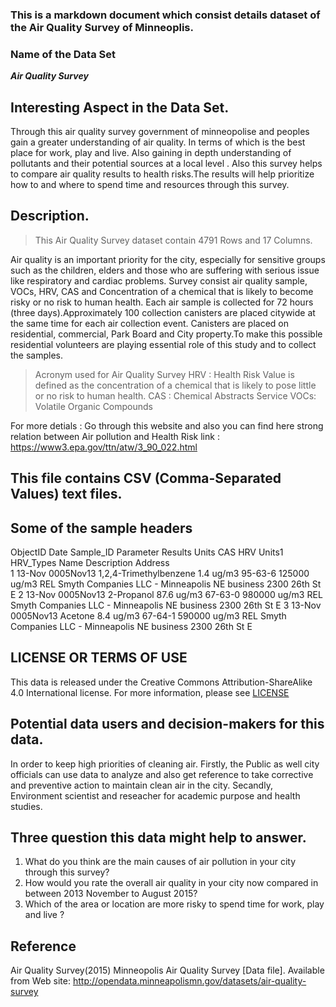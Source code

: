 ### This is a markdown document which consist details dataset of the Air Quality Survey of Minneoplis. 

### Name of the Data Set
**_Air Quality Survey_**

## Interesting Aspect in the Data Set.

Through this air quality survey government of minneopolise and peoples gain a greater understanding of air quality. In terms of which is the best place for work, play and live. Also gaining in depth understanding of pollutants and their potential sources at a local level . Also this survey helps to compare air quality results to health risks.The results will help prioritize how to and where to spend time and resources through this survey.
 
## Description.

> This Air Quality Survey dataset contain 4791 Rows and 17 Columns.

Air quality is an important priority for the city, especially for sensitive groups such as the children, elders and those who are suffering with serious issue like respiratory and cardiac problems. Survey consist air quality sample, VOCs, HRV, CAS and Concentration of a chemical that is likely to become risky or no risk to human health. Each air sample is collected for 72 hours (three days).Approximately 100 collection canisters are placed citywide at the same time for each air collection event. Canisters are placed on residential, commercial, Park Board and City property.To make this possible residential volunteers are playing essential role of this study and to collect the samples.

   > Acronym used for Air Quality Survey
        HRV : Health Risk Value is defined as the concentration of a chemical that is likely to pose little or no risk to human health.
        CAS : Chemical Abstracts Service
        VOCs: Volatile Organic Compounds

 For more detials : Go through this website and also you can find here strong relation between Air pollution and Health Risk link : https://www3.epa.gov/ttn/atw/3_90_022.html
 

## This file contains CSV (Comma-Separated Values) text files.
   
##  Some of the sample headers
   
ObjectID  	Date  	Sample_ID	      Parameter	           Results	Units     	CAS	    HRV	  Units1	HRV_Types	     Name	                   Description  Address                        
 1	     13-Nov	     0005Nov13	1,2,4-Trimethylbenzene   	1.4	    ug/m3	   95-63-6	125000	ug/m3	    REL	        Smyth Companies LLC - Minneapolis NE	business	2300 26th St E
           2	13-Nov	0005Nov13	2-Propanol	               87.6	   ug/m3	    67-63-0	980000	ug/m3	    REL	        Smyth Companies LLC - Minneapolis NE	business	2300 26th St E
           3	13-Nov	0005Nov13	Acetone	                  8.4	    ug/m3	    67-64-1	590000	ug/m3	    REL	        Smyth Companies LLC - Minneapolis NE	business	2300 26th St E


## LICENSE OR TERMS OF USE
This data is released under the Creative Commons Attribution-ShareAlike 4.0 International license.  For more information, please see [LICENSE](https://creativecommons.org/licenses/by-sa/4.0/)
    
 
##  Potential data users and decision-makers for this data. 

 In order to keep high priorities of cleaning air. Firstly, the Public as well city officials can use data to analyze and also get reference to take corrective and preventive action to maintain clean air in the city. Secandly, Environment scientist and reseacher for academic purpose and health studies.
    

##  Three question this data might help to answer.
   
   1. What do you think are the main causes of air pollution in your city through this survey?
   2. How would you rate the overall air quality in your city now compared in between 2013 November to August 2015?
   3. Which of the area or location are more risky to spend time for work, play and live ?
 

## Reference
   Air Quality Survey(2015)  Minneopolis Air Quality Survey [Data file]. Available from  Web site: http://opendata.minneapolismn.gov/datasets/air-quality-survey
